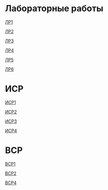 # Лабораторные работы

<a href="https://github.com/herzenuni/sem7-task1-Serega89Kh">ЛР1</a>

<a href="https://github.com/herzenuni/sem7-isr-vsr-Serega89Kh/tree/main/%D0%9B%D0%A02">ЛР2</a>

<a href="https://github.com/Serega89Kh/Lektor">ЛР3</a>

<a href="https://github.com/herzenuni/sem7-isr-vsr-Serega89Kh/tree/main/%D0%9B%D0%A04">ЛР4</a>

<a href="https://github.com/herzenuni/sem7-isr-vsr-Serega89Kh/tree/main/%D0%9B%D0%A05">ЛР5</a>

<a href="https://github.com/herzenuni/sem7-isr-vsr-Serega89Kh/tree/main/%D0%9B%D0%A06">ЛР6</a>

# ИСР

<a href="https://github.com/herzenuni/sem7-isr-vsr-Serega89Kh/tree/main/%D0%98%D0%A1%D0%A01">ИСР1</a>

<a href="https://github.com/herzenuni/sem7-isr-vsr-Serega89Kh/tree/main/%D0%98%D0%A1%D0%A02">ИСР2</a>

<a href="https://github.com/herzenuni/sem7-isr-vsr-Serega89Kh/tree/main/%D0%98%D0%A1%D0%A03">ИСР3</a>

<a href="https://github.com/herzenuni/sem7-isr-vsr-Serega89Kh/tree/main/%D0%98%D0%A1%D0%A04">ИСР4</a>

# ВСР

<a href="https://github.com/herzenuni/sem7-isr-vsr-Serega89Kh/tree/main/%D0%92%D0%A1%D0%A013">ВСР1</a>

<a href="https://github.com/herzenuni/sem7-isr-vsr-Serega89Kh/tree/main/%D0%92%D0%A1%D0%A021">ВСР2</a>

<a href="https://github.com/herzenuni/sem7-isr-vsr-Serega89Kh/tree/main/%D0%92%D0%A1%D0%A043">ВСР4</a>
